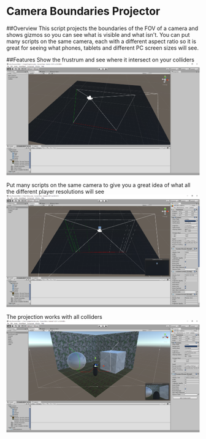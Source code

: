 # Camera Boundaries Projector

##Overview
This script projects the boundaries of the FOV of a camera and shows gizmos so you can see what is visible and what isn't. You can put many scripts on the same camera, each with a different aspect ratio so it is great for seeing what phones, tablets and different PC screen sizes will see.

##Features
Show the frustrum and see where it intersect on your colliders
![Simple Projection](Screenshots/1-%20Simple%20Projection.png)


Put many scripts on the same camera to give you a great idea of what all the different player resolutions will see
![Many ratios](Screenshots/2-%20Many%20Ratios.png)


The projection works with all colliders
![Complex Borders](Screenshots/3-%20Draw%20Complex%20Borders.png)
